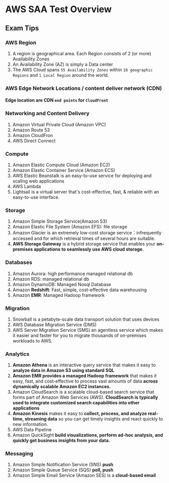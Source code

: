 # AWS SAA Test Overview

## Exam Tips

### AWS Region

1. A region is geographical area. Each Region consists of 2 (or more) Availability Zones
2. An Availability Zone (AZ) is simply a Data center
3. The AWS Cloud spans `55 Availability Zones` within `18 geographic Regions` and `1 Local Region` around the world.


### AWS Edge Network Locations / content deliver network (CDN)

#### Edge location are CDN `end points` for `CloudFront`


### Networking and Content Delivery

1. Amazon Virtual Private Cloud (Amazon VPC)
2. Amazon Route 53 
3. Amazon CloudFron
4. AWS Direct Connect


### Compute

1. Amazon Elastic Compute Cloud (Amazon EC2) 
2. Amazon Elastic Container Service (Amazon ECS)
3. AWS Elastic Beanstalk is an easy-to-use service for deploying and scaling web applications
4. AWS Lambda
5. Lightsail is a virtual server that's cost-effective, fast, & reliable with an easy-to-use interface. 

### Storage

1. Amazon Simple Storage Service(Amazon S3)
2. Amazon Elastic File System (Amazon EFS): file storage
3. Amazon Glacier is an extremely low-cost storage service：infrequently accessed and for which retrieval times of several hours are suitable.
4. **AWS Storage Gateway** is a hybrid storage service that enables your **on-premises applications to seamlessly use AWS cloud storage**.

### Databases

1. Amazon Aurora: high performance managed relational db
2. Amazon RDS: managed relational db
3. Amazon DynamoDB: Managed Nosql Database
4. Amazon **Redshift**: Fast, simple, cost-effective data warehousing
5. Amazon **EMR**: Managed Hadoop framework


### Migration 

1. Snowball is a petabyte-scale data transport solution that uses devices 
2. AWS Database Migration Service (DMS)
3. AWS Server Migration Service (SMS) an agentless service which makes it easier and faster for you to migrate thousands of on-premises workloads to AWS.


### Analytics

1. **Amazon Athena** is an interactive query service that makes it easy to **analyze data in Amazon S3 using standard SQL**
2. **Amazon EMR provides a managed Hadoop framework** that makes it easy, fast, and cost-effective to process vast amounts of data **across dynamically scalable Amazon EC2 instances.** 
3. Amazon CloudSearch is a scalable cloud-based search service that forms part of Amazon Web Services (AWS). **CloudSearch is typically used to integrate customized search capabilities into other applications**
4. **Amazon Kinesis** makes it easy to **collect, process, and analyze real-time, streaming data** so you can get timely insights and react quickly to new information. 
5. AWS Data Pipeline
6. Amazon QuickSight **build visualizations, perform ad-hoc analysis, and quickly get business insights from your data.**


### Messaging

1. Amazon Simple Notification Service (SNS)  **push**
2. Amazon Simple Queue Service (SQS)      **poll, push**
3. Amazon Simple Email Service (Amazon SES) is a **cloud-based email**



